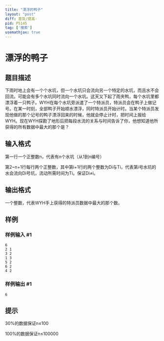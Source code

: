 ```yaml
---
title: "漂浮的鸭子"
layout: "post"
diff: 普及/提高-
pid: P5145
tag: ['搜索']
usemathjax: true
---
```


# 漂浮的鸭子
## 题目描述

下雨时地上会有一个个水坑，但一个水坑只会流向另一个特定的水坑，而且水不会回流。可能会有多个水坑同时流向一个水坑。这天又下起了雨夹鸭，每个水坑里都漂浮着一只鸭子。WYH在每个水坑旁派遣了一个特派员，特派员会在鸭子上做记号。在某一时刻，全部鸭子开始顺水漂浮，同时特派员开始计时。当某个特派员发现他做的那个记号的鸭子漂浮回来的时候，他就会停止计时，把时间上报给WYH。现在WYH探勘了地形后把每段水流的关系与时间告诉了你，他想知道他所获得的所有数据中最大的那个是？

## 输入格式

第一行一个正整数n，代表有n个水坑（从1到n编号）

第2~n+1行每行两个正整数，其中第i+1行的两个整数为Di与Ti，代表第i号水坑的水会流向Di号坑，流动所需时间为Ti。保证Di≠i。

## 输出格式

一个整数，代表WYH手上获得的特派员数据中最大的那个数。

## 样例

### 样例输入 #1
```
6
2 1
3 2
1 3
5 2
6 2
4 2

```
### 样例输出 #1
```
6
```
## 提示

30%的数据保证n≤100

100%的数据保证n≤100000

